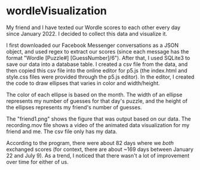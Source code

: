 # wordleVisualization
My friend and I have texted our Wordle scores to each other every day since January 2022. I decided to collect this data and visualize it. 

I first downloaded our Facebook Messenger conversations as a JSON object, and used regex to extract our scores (since each message has the format "Wordle [Puzzle#] [GuessNumber]/6"). After that, I used SQLite3 to save our data into a database table. I created a csv file from the data, and then copied this csv file into the online editor for p5.js (the index.html and style.css files were provided through the p5.js editor). In the editor, I created the code to draw ellipses that varies in color and width/height. 

The color of each ellipse is based on the month. The width of an ellipse represents my number of guesses for that day's puzzle, and the height of the ellipses represents my friend's number of guesses. 

The "friend1.png" shows the figure that was output based on our data. The recording.mov file shows a video of the animated data visualization for my friend and me. The csv file only has my data. 

According to the program, there were about 82 days where we *both* exchanged scores (for context, there are about ~169 days between January 22 and July 9). As a trend, I noticed that there wasn't a lot of improvement over time for either of us.
